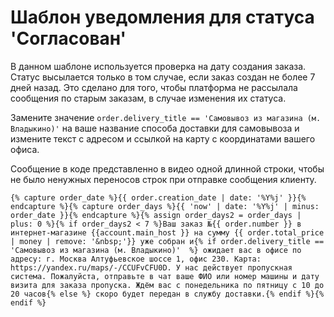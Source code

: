 # Шаблон уведомления для статуса 'Согласован'

В данном шаблоне используется проверка на дату создания заказа. Статус высылается только в том случае, если заказ создан не более 7 дней назад. Это сделано для того, чтобы платформа не рассылала сообщения по старым заказам, в случае изменения их статуса.

Замените значение `order.delivery_title == 'Самовывоз из магазина (м. Владыкино)'` на ваше название способа доставки для самовывоза и измените текст с адресом и ссылкой на карту с координатами вашего офиса.

Сообщение в коде представленно в видео одной длинной строки, чтобы не было ненужных переносов строк при отправке сообщения клиенту.


```
{% capture order_date %}{{ order.creation_date | date: '%Y%j' }}{% endcapture %}{% capture order_days %}{{ 'now' | date: '%Y%j' | minus: order_date }}{% endcapture %}{% assign order_days2 = order_days | plus: 0 %}{% if order_days2 < 7 %}Ваш заказ №{{ order.number }} в интернет-магазине {{account.main_host }} на сумму {{ order.total_price | money | remove: '&nbsp;'}} уже собран и{% if order.delivery_title == 'Самовывоз из магазина (м. Владыкино)'  %} ожидает вас в офисе по адресу: г. Москва Алтуфьевское шоссе 1, офис 230. Карта: https://yandex.ru/maps/-/CCUFvCFU0D. У нас действует пропускная система. Пожалуйста, отправьте в чат ваше ФИО или номер машины и дату визита для заказа пропуска. Ждём вас с понедельника по пятницу с 10 до 20 часов{% else %} скоро будет передан в службу доставки.{% endif %}{% endif %}

```
